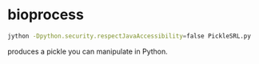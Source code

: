 # bioprocess

```bash
jython -Dpython.security.respectJavaAccessibility=false PickleSRL.py
```
produces a pickle you can manipulate in Python.
